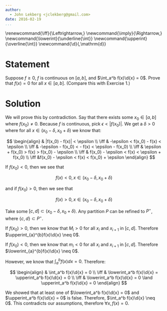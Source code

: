```yaml
---
author:
  - John Lekberg <jclekberg@gmail.com>
date: 2016-02-19
...
```


\renewcommand{\iff}{\Leftrightarrow\,}
\newcommand{\imply}{\Rightarrow\,}
\newcommand{\lowerint}{\underline{\int}}
\newcommand{\upperint}{\overline{\int}}
\newcommand{\d}{\,\mathrm{d}}

# Statement

Suppose $f\geq 0$, $f$ is continuous on $[a,b]$, and $\int_a^b f(x)\d{x} = 0$.
Prove that $f(x) = 0$ for all $x\in[a,b]$.
(Compare this with Exercise 1.)

# Solution

We will prove this by contradiction.
Say that there exists some $x_0\in[a,b]$ where $f(x_0) \neq 0$.
Because $f$ is continuous, pick $\epsilon < |f(x_0)|$.
We get a $\delta > 0$ where for all $x\in(x_0 - \delta, x_0 + \delta)$ we know that:

$$
\begin{align}
 & |f(x_0) - f(x)| < \epsilon \\
 \iff & -\epsilon < f(x_0) - f(x) < \epsilon \\
 \iff & -\epsilon - f(x_0) < - f(x) < \epsilon - f(x_0) \\
 \iff & \epsilon + f(x_0) > f(x) > f(x_0) - \epsilon \\
 \iff & f(x_0) - \epsilon < f(x) < \epsilon + f(x_0) \\
 \iff &f(x_0) - \epsilon < f(x) < f(x_0) + \epsilon
\end{align}
$$

If $f(x_0) < 0$, then we see that

$$
f(x) < 0, x\in(x_0 - \delta, x_0 + \delta)
$$

and if $f(x_0) > 0$, then we see that

$$
f(x) > 0, x\in(x_0 - \delta, x_0 + \delta)
$$

Take some $[c,d]\subset(x_0 - \delta, x_0 + \delta)$.
Any partition $P$ can be refined to $P^{\star}$, where $\{c,d\}\subset P^{\star}$.

If $f(x_0) > 0$, then we know that $M_i > 0$ for all $x_i$ and $x_{i+1}$ in $[c,d]$.
Therefore $\upperint_{a}^{b}f(x)\d{x} \neq 0$.

If $f(x_0) < 0$, then we know that $m_i < 0$ for all $x_i$ and $x_{i+1}$ in $[c,d]$.
Therefore $\lowerint_{a}^{b}f(x)\d{x} \neq 0$.

However, we know that $\int_a^b f(x)dx = 0$.
Therefore:

$$
\begin{align}
 & \int_a^b f(x)\d{x} = 0 \\
 \iff & \lowerint_a^b f(x)\d{x} = \upperint_a^b f(x)\d{x} = 0 \\
 \iff & \lowerint_a^b f(x)\d{x} = 0 \land \upperint_a^b f(x)\d{x} = 0
\end{align}
$$

We showed that at least one of $\lowerint_a^b f(x)\d{x} = 0$ and $\upperint_a^b f(x)\d{x} = 0$ is false.
Therefore, $\int_a^b f(x)\d{x} \neq 0$.
This contradicts our assumptions, therefore $\forall x,f(x) = 0$.
